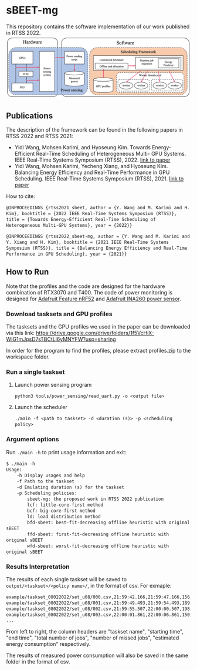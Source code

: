 # sBEET-mg

This repository contains the software implementation of our work published in RTSS 2022.
![overview](figs/overview.png "Proposed Work Overview")

## Publications
The description of the framework can be found in the following papers in RTSS 2022 and RTSS 2021:

* Yidi Wang, Mohsen Karimi, and Hyoseung Kim. Towards Energy-Efficient Real-Time Scheduling of Heterogeneous Multi- GPU Systems. IEEE Real-Time Systems Symposium (RTSS), 2022. [link to paper](https://intra.ece.ucr.edu/~hyoseung/pdf/rtss2021_sBEET.pdf)
* Yidi Wang, Mohsen Karimi, Yecheng Xiang, and Hyoseung Kim. Balancing Energy Efficiency and Real-Time Performance
in GPU Scheduling. IEEE Real-Time Systems Symposium (RTSS), 2021. [link to paper](https://intra.ece.ucr.edu/~hyoseung/pdf/RTSS22_sBEET-mg.pdf)

How to cite:
```
@INPROCEEDINGS {rtss2021_sbeet, author = {Y. Wang and M. Karimi and H. Kim}, booktitle = {2022 IEEE Real-Time Systems Symposium (RTSS)}, title = {Towards Energy-Efficient Real-Time Scheduling of Heterogeneous Multi-GPU Systems}, year = {2022}}
```

```
@INPROCEEDINGS {rtss2022_sbeet-mg, author = {Y. Wang and M. Karimi and Y. Xiang and H. Kim}, booktitle = {2021 IEEE Real-Time Systems Symposium (RTSS)}, title = {Balancing Energy Efficiency and Real-Time Performance in GPU Scheduling}, year = {2021}}
```

## How to Run
Note that the profiles and the code are designed for the hardware combination of RTX3070 and T400.
The code of power monitoring is designed for [Adafruit Feature nRF52](https://www.nordicsemi.com/products/nrf52832) and [Adafruit INA260 power sensor](https://www.ti.com/product/INA260).

### Download tasksets and GPU profiles
The tasksets and the GPU profiles we used in the paper can be downloaded via this link:
https://drive.google.com/drive/folders/1f5VcHiX-WIG1mJpsD7sTBCtLl6yMNYFW?usp=sharing

In order for the program to find the profiles, please extract profiles.zip to the workspace folder.

### Run a single taskset
1. Launch power sensing program
	```
	python3 tools/power_sensing/read_uart.py -o <output file>
	```
2. Launch the scheduler
	```
	./main -f <path to taskset> -d <duration (s)> -p <scheduling policy>
	```

### Argument options
Run ```./main -h``` to print usage information and exit:
```
$ ./main -h
Usage:
	-h Display usages and help
	-f Path to the taskset
	-d Emulating duration (s) for the taskset
	-p Scheduling policies:
		sbeet-mg: the proposed work in RTSS 2022 publication
		lcf: little-core-first method
		bcf: big-core-first method
		ld: load distribution method
		bfd-sbeet: best-fit-decreasing offline heuristic with original sBEET
		ffd-sbeet: first-fit-decreasing offline heuristic with original sBEET
		wfd-sbeet: worst-fit-decreasing offline heuristic with original sBEET
```

### Results Interpretation
The results of each single taskset will be saved to ```output/<taskset>/<policy name>/```, in the format of csv. For exmaple:
```
example/taskset_08022022/set_u08/000.csv,21:59:42.166,21:59:47.166,156,0,347.406
example/taskset_08022022/set_u08/001.csv,21:59:49.493,21:59:54.493,189,0,344.263
example/taskset_08022022/set_u08/002.csv,21:59:55.507,22:00:00.507,198,0,338.454
example/taskset_08022022/set_u08/003.csv,22:00:01.861,22:00:06.861,150,0,369.531
...
```
From left to right, the column headers are "taskset name", "starting time", "end time", "total number of jobs", "number of missed jobs", "estimated energy consumption" respectively.

The results of measured power consumption will also be saved in the same folder in the format of csv.